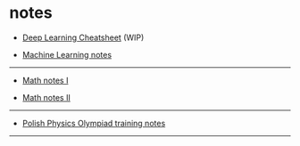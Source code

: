 # notes

* [Deep Learning Cheatsheet](https://barhanc.github.io/notes/dl/dl.pdf) (WIP)

* [Machine Learning notes](https://barhanc.github.io/notes/dl/ml.pdf)

---

* [Math notes I](https://barhanc.github.io/notes/math/alg.pdf)

* [Math notes II](https://barhanc.github.io/notes/math/am.pdf)

---

* [Polish Physics Olympiad training notes](https://barhanc.github.io/notes/physx/main.pdf)

---
